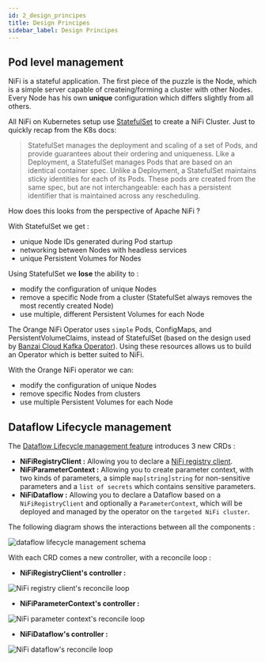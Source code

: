 ```yaml
---
id: 2_design_principes
title: Design Principes
sidebar_label: Design Principes
---
```


## Pod level management

NiFi is a stateful application. The first piece of the puzzle is the Node, which is a simple server capable of createing/forming a cluster with other Nodes. Every Node has his own **unique** configuration which differs slightly from all others.

All NiFi on Kubernetes setup use [StatefulSet](https://kubernetes.io/docs/concepts/workloads/controllers/statefulset/) to create a NiFi Cluster. Just to quickly recap from the K8s docs:

>StatefulSet manages the deployment and scaling of a set of Pods, and provide guarantees about their ordering and uniqueness. Like a Deployment, a StatefulSet manages Pods that are based on an identical container spec. Unlike a Deployment, a StatefulSet maintains sticky identities for each of its Pods. These pods are created from the same spec, but are not interchangeable: each has a persistent identifier that is maintained across any rescheduling.

How does this looks from the perspective of Apache NiFi ?

With StatefulSet we get :
- unique Node IDs generated during Pod startup
- networking between Nodes with headless services
- unique Persistent Volumes for Nodes

Using StatefulSet we **lose**  the ability to :

- modify the configuration of unique Nodes
- remove a specific Node from a cluster (StatefulSet always removes the most recently created Node)
- use multiple, different Persistent Volumes for each Node

The Orange NiFi Operator uses `simple` Pods, ConfigMaps, and PersistentVolumeClaims, instead of StatefulSet (based on the design used by [Banzai Cloud Kafka Operator](https://github.com/banzaicloud/kafka-operator)). 
Using these resources allows us to build an Operator which is better suited to NiFi.

With the Orange NiFi operator we can:

- modify the configuration of unique Nodes
- remove specific Nodes from clusters
- use multiple Persistent Volumes for each Node

## Dataflow Lifecycle management

The [Dataflow Lifecycle management feature](./3_features.md#dataflow-lifecycle-management-via-crd) introduces 3 new CRDs :

- **NiFiRegistryClient :** Allowing you to declare a [NiFi registry client](https://nifi.apache.org/docs/nifi-registry-docs/html/getting-started.html#connect-nifi-to-the-registry).
- **NiFiParameterContext :** Allowing you to create parameter context, with two kinds of parameters, a simple `map[string]string` for non-sensitive parameters and a `list of secrets` which contains sensitive parameters.
- **NiFiDataflow :** Allowing you to declare a Dataflow based on a `NiFiRegistryClient` and optionally a `ParameterContext`, which will be deployed and managed by the operator on the `targeted NiFi cluster`.

The following diagram shows the interactions between all the components : 

![dataflow lifecycle management schema](/img/1_concepts/2_design_principes/dataflow_lifecycle_management_schema.jpg)

With each CRD comes a new controller, with a reconcile loop : 

- **NiFiRegistryClient's controller :** 

![NiFi registry client's reconcile loop](/img/1_concepts/2_design_principes/registry_client_reconcile_loop.jpeg)

- **NiFiParameterContext's controller :** 

![NiFi parameter context's reconcile loop](/img/1_concepts/2_design_principes/parameter_context_reconcile_loop.jpeg)

- **NiFiDataflow's controller :** 

![NiFi dataflow's reconcile loop](/img/1_concepts/2_design_principes/dataflow_reconcile_loop.jpeg)

